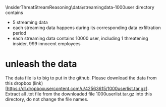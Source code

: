\InsiderThreatStreamReasoning\data\streamingdata-1000user directory contains 
* 5 streaming data
* each streaming data happens during its corresponding data exfiltration period
* each streaming data contains 10000 user, including 1 threatening insider, 999 innocent employees

# unleash the data
The data file is to big to put in the github. Please download the data from this dropbox (link)[https://dl.dropboxusercontent.com/u/42563615/1000userlist.tar.gz]. Extract all .txt file from the downloaded file 1000userlist.tar.gz into this directory, do not change the file names. 